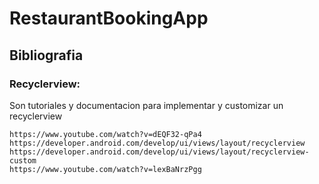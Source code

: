 # RestaurantBookingApp

## Bibliografia
### Recyclerview:

   Son tutoriales y documentacion para implementar y customizar un recyclerview
   
    https://www.youtube.com/watch?v=dEQF32-qPa4
    https://developer.android.com/develop/ui/views/layout/recyclerview
    https://developer.android.com/develop/ui/views/layout/recyclerview-custom
    https://www.youtube.com/watch?v=lexBaNrzPgg

 
